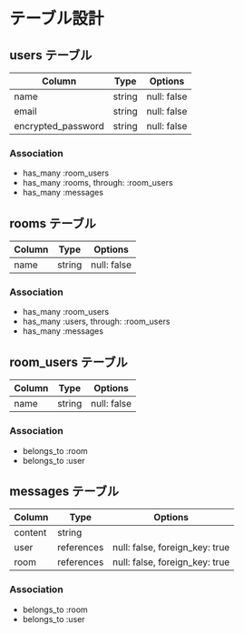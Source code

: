 # テーブル設計

## users テーブル

|  Column              |  Type    |  Options      |
|  ------------------  |  ------  |  -----------  |
|  name                |  string  |  null: false  |
|  email               |  string  |  null: false  |
|  encrypted_password  |  string  |  null: false  |

### Association

- has_many :room_users
- has_many :rooms, through: :room_users
- has_many :messages

## rooms テーブル

|  Column  |  Type    |  Options      |
|  ------  |  ------  |  -----------  |
|  name    |  string  |  null: false  |

### Association

- has_many :room_users
- has_many :users, through: :room_users
- has_many :messages

## room_users テーブル

|  Column  |  Type    |  Options      |
|  ------  |  ------  |  -----------  |
|  name    |  string  |  null: false  |

### Association

- belongs_to :room
- belongs_to :user

## messages テーブル

|  Column  |  Type        |  Options                         |
|  ------- |  ----------  |  ------------------------------  |
|  content |  string      |                                  |
|  user    |  references  |  null: false, foreign_key: true  |
|  room    |  references  |  null: false, foreign_key: true  |  

### Association

- belongs_to :room
- belongs_to :user